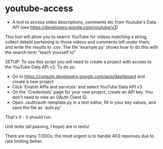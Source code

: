# youtube-access
- A tool to access video descriptions, comments etc from Youtube's Data API (see https://developers.google.com/youtube/v3)

This tool will allow you to search YouTube for videos matching a string, collect details pertaining to those videos and comments left under them, and write the results to .csv. The file 'example.py' shows how to do this with the search term "teach yourself to"

SETUP: 
To use this script you will need to create a project with access to the YouTube Data API v3. To do so:

 - Go to https://console.developers.google.com/apis/dashboard and create a new project
 - Click 'Enable APIs and services' and select YouTube Data API v3
 - On the 'Credentials' page for your new project, create an API key. You don't need to mke an OAuth Client ID.
 - Open ./auth/auth-template.py in a text editor, fill in your key values, and save the file as 'auth.py'

That's it - it should run. 

Unit tests (all passing, I hope) are in tests/

There are many TODOs; the most urgent is to handle 403 reponses due to rate limiting better. 
